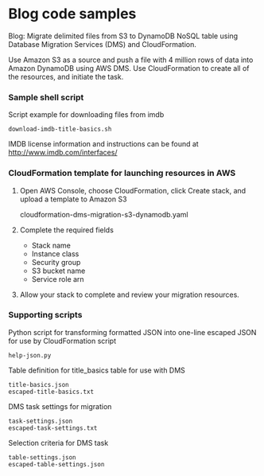# Blog code samples
Blog: Migrate delimited files from S3 to DynamoDB NoSQL table using Database Migration Services (DMS) and CloudFormation. 

Use Amazon S3 as a source and push a file with 4 million rows of data into Amazon DynamoDB using AWS DMS. Use CloudFormation to create all of the resources, and initiate the task.
### Sample shell script
Script example for downloading files from imdb

    download-imdb-title-basics.sh

IMDB license information and instructions can be found at http://www.imdb.com/interfaces/ 

### CloudFormation template for launching resources in AWS

1. Open AWS Console, choose CloudFormation, click Create stack, and upload a template to Amazon S3

    
    cloudformation-dms-migration-s3-dynamodb.yaml
    
2.  Complete the required fields
   
    * Stack name
    * Instance class
    * Security group
    * S3 bucket name
    * Service role arn
    
3. Allow your stack to complete and review your migration resources.
   
### Supporting scripts
Python script for transforming formatted JSON into one-line escaped JSON for use by CloudFormation script

    help-json.py
    
Table definition for title_basics table for use with DMS
    
    title-basics.json
    escaped-title-basics.txt
    
DMS task settings for migration
    
    task-settings.json
    escaped-task-settings.txt
    
Selection criteria for DMS task
    
    table-settings.json
    escaped-table-settings.json
    
    
   